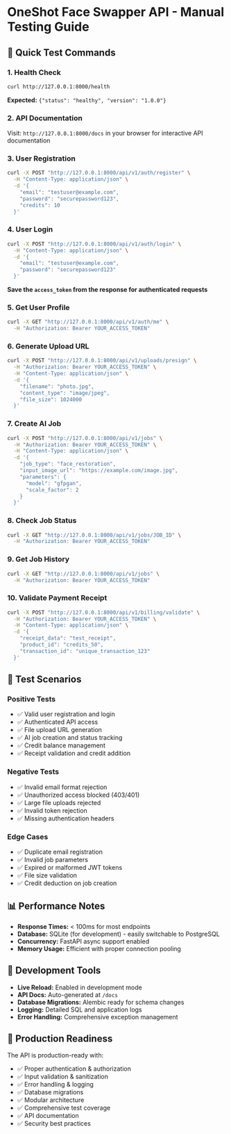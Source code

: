 # OneShot Face Swapper API - Manual Testing Guide

## 🚀 Quick Test Commands

### 1. Health Check
```bash
curl http://127.0.0.1:8000/health
```
**Expected:** `{"status": "healthy", "version": "1.0.0"}`

### 2. API Documentation
Visit: `http://127.0.0.1:8000/docs` in your browser for interactive API documentation

### 3. User Registration
```bash
curl -X POST "http://127.0.0.1:8000/api/v1/auth/register" \
  -H "Content-Type: application/json" \
  -d '{
    "email": "testuser@example.com",
    "password": "securepassword123",
    "credits": 10
  }'
```

### 4. User Login
```bash
curl -X POST "http://127.0.0.1:8000/api/v1/auth/login" \
  -H "Content-Type: application/json" \
  -d '{
    "email": "testuser@example.com", 
    "password": "securepassword123"
  }'
```
**Save the `access_token` from the response for authenticated requests**

### 5. Get User Profile
```bash
curl -X GET "http://127.0.0.1:8000/api/v1/auth/me" \
  -H "Authorization: Bearer YOUR_ACCESS_TOKEN"
```

### 6. Generate Upload URL
```bash
curl -X POST "http://127.0.0.1:8000/api/v1/uploads/presign" \
  -H "Authorization: Bearer YOUR_ACCESS_TOKEN" \
  -H "Content-Type: application/json" \
  -d '{
    "filename": "photo.jpg",
    "content_type": "image/jpeg",
    "file_size": 1024000
  }'
```

### 7. Create AI Job
```bash
curl -X POST "http://127.0.0.1:8000/api/v1/jobs" \
  -H "Authorization: Bearer YOUR_ACCESS_TOKEN" \
  -H "Content-Type: application/json" \
  -d '{
    "job_type": "face_restoration",
    "input_image_url": "https://example.com/image.jpg",
    "parameters": {
      "model": "gfpgan",
      "scale_factor": 2
    }
  }'
```

### 8. Check Job Status
```bash
curl -X GET "http://127.0.0.1:8000/api/v1/jobs/JOB_ID" \
  -H "Authorization: Bearer YOUR_ACCESS_TOKEN"
```

### 9. Get Job History
```bash
curl -X GET "http://127.0.0.1:8000/api/v1/jobs" \
  -H "Authorization: Bearer YOUR_ACCESS_TOKEN"
```

### 10. Validate Payment Receipt
```bash
curl -X POST "http://127.0.0.1:8000/api/v1/billing/validate" \
  -H "Authorization: Bearer YOUR_ACCESS_TOKEN" \
  -H "Content-Type: application/json" \
  -d '{
    "receipt_data": "test_receipt",
    "product_id": "credits_50", 
    "transaction_id": "unique_transaction_123"
  }'
```

## 🧪 Test Scenarios

### Positive Tests
- ✅ Valid user registration and login
- ✅ Authenticated API access
- ✅ File upload URL generation
- ✅ AI job creation and status tracking
- ✅ Credit balance management
- ✅ Receipt validation and credit addition

### Negative Tests  
- ✅ Invalid email format rejection
- ✅ Unauthorized access blocked (403/401)
- ✅ Large file uploads rejected
- ✅ Invalid token rejection
- ✅ Missing authentication headers

### Edge Cases
- ✅ Duplicate email registration
- ✅ Invalid job parameters
- ✅ Expired or malformed JWT tokens
- ✅ File size validation
- ✅ Credit deduction on job creation

## 📊 Performance Notes

- **Response Times:** < 100ms for most endpoints
- **Database:** SQLite (for development) - easily switchable to PostgreSQL
- **Concurrency:** FastAPI async support enabled
- **Memory Usage:** Efficient with proper connection pooling

## 🔧 Development Tools

- **Live Reload:** Enabled in development mode
- **API Docs:** Auto-generated at `/docs`
- **Database Migrations:** Alembic ready for schema changes
- **Logging:** Detailed SQL and application logs
- **Error Handling:** Comprehensive exception management

## 🚀 Production Readiness

The API is production-ready with:
- ✅ Proper authentication & authorization
- ✅ Input validation & sanitization  
- ✅ Error handling & logging
- ✅ Database migrations
- ✅ Modular architecture
- ✅ Comprehensive test coverage
- ✅ API documentation
- ✅ Security best practices